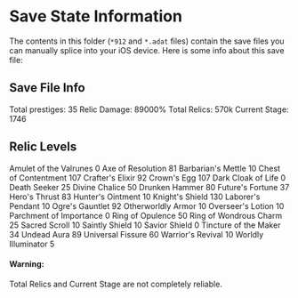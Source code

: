 Save State Information
===
The contents in this folder (`*912` and `*.adat` files) contain the save files you can manually splice into your iOS device. Here is some info about this save file:

## Save File Info
Total prestiges: 35
Relic Damage: 89000%
Total Relics: 570k
Current Stage: 1746

## Relic Levels

Amulet of the Valrunes	0
Axe of Resolution	81
Barbarian's Mettle	10
Chest of Contentment	107
Crafter's Elixir	92
Crown's Egg	107
Dark Cloak of Life	0
Death Seeker	25
Divine Chalice	50
Drunken Hammer	80
Future's Fortune	37
Hero's Thrust	83
Hunter's Ointment	10
Knight's Shield	130
Laborer's Pendant	10
Ogre's Gauntlet	92
Otherworldly Armor	10
Overseer's Lotion	10
Parchment of Importance	0
Ring of Opulence	50
Ring of Wondrous Charm	25
Sacred Scroll	10
Saintly Shield	10
Savior Shield	0
Tincture of the Maker	34
Undead Aura	89
Universal Fissure	60
Warrior's Revival	10
Worldly Illuminator	5

#### Warning:
Total Relics and Current Stage are not completely reliable.
